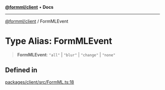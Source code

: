 [**@formml/client**](../README.md) • **Docs**

---

[@formml/client](../globals.md) / FormMLEvent

# Type Alias: FormMLEvent

> **FormMLEvent**: `"all"` \| `"blur"` \| `"change"` \| `"none"`

## Defined in

[packages/client/src/FormML.ts:18](https://github.com/formml/formml/blob/72da07b448131bd3f04929d1b1f639a533f113d9/packages/client/src/FormML.ts#L18)
